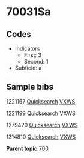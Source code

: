# 70031$a

## Codes

-   Indicators
    -   First: 3
    -   Second: 1
-   Subfield: a

## Sample bibs

1221167 [Quicksearch](https://search.library.yale.edu/catalog/1221167) [VXWS](http://prodorbis.library.yale.edu:7014/vxws/GetHoldingsService?bibId=1221167)

1221199 [Quicksearch](https://search.library.yale.edu/catalog/1221199) [VXWS](http://prodorbis.library.yale.edu:7014/vxws/GetHoldingsService?bibId=1221199)

1279420 [Quicksearch](https://search.library.yale.edu/catalog/1279420) [VXWS](http://prodorbis.library.yale.edu:7014/vxws/GetHoldingsService?bibId=1279420)

1314810 [Quicksearch](https://search.library.yale.edu/catalog/1314810) [VXWS](http://prodorbis.library.yale.edu:7014/vxws/GetHoldingsService?bibId=1314810)

**Parent topic:**[700](../../tags/700/700.md)

